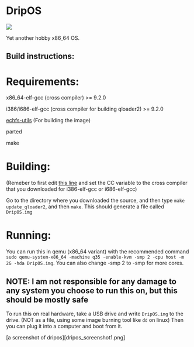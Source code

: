 # DripOS
[![][discord_image]][discord_link]

Yet another hobby x86_64 OS.

## Build instructions:
# Requirements:
x86_64-elf-gcc (cross compiler) >= 9.2.0

i386/i686-elf-gcc (cross compiler for building qloader2) >= 9.2.0

[echfs-utils](https://github.com/qword-os/echfs) (For building the image)

parted

make
# Building:
(Remeber to first edit [this line](https://github.com/Menotdan/DripOS/blob/7e88a8ca17d21889f12074f4bef5a57cca4d8f24/Makefile#L73) and set the CC variable to the cross compiler that you downloaded for i386-elf-gcc or i686-elf-gcc)


Go to the directory where you downloaded the source, and then type `make update_qloader2`, and then `make`. This should generate a file called `DripOS.img`

# Running:
You can run this in qemu (x86_64 variant) with the recommended command `sudo qemu-system-x86_64 -machine q35 -enable-kvm -smp 2 -cpu host -m 2G -hda DripOS.img`. You can also change -smp 2 to -smp <number of cores you have> for more cores.

## NOTE: I am not responsible for any damage to any system you choose to run this on, but this should be mostly safe
To run this on real hardware, take a USB drive and write `DripOS.img` to the drive. (NOT as a file, using some image burning tool like `dd` on linux) Then you can plug it into a computer and boot from it.

[a screenshot of dripos][dripos_screenshot1.png]

[discord_image]:https://img.shields.io/badge/discord-DripOS-738bd7.svg?style=square
[discord_link]:https://discord.gg/E9ZXZWn
